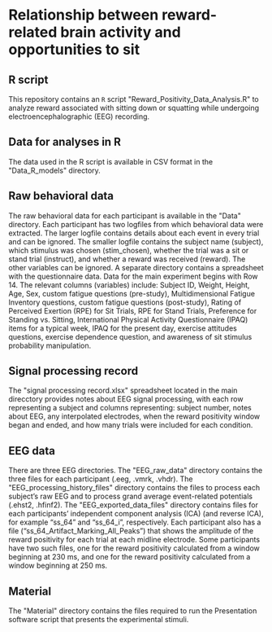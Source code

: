 # Relationship between reward-related brain activity and opportunities to sit


## R script
This repository contains an `R` script "Reward_Positivity_Data_Analysis.R" to analyze reward associated with sitting down or squatting while undergoing electroencephalographic (EEG) recording.

## Data for analyses in R
The data used in the R script is available in CSV format in the "Data_R_models" directory.

## Raw behavioral data
The raw behavioral data for each participant is available in the "Data" directory. Each participant has two logfiles from which behavioral data were extracted. The larger logfile contains details about each event in every trial and can be ignored. The smaller logfile contains the subject name (subject), which stimulus was chosen (stim_chosen), whether the trial was a sit or stand trial (instruct), and whether a reward was received (reward). The other variables can be ignored. A separate directory contains a spreadsheet with the questionnaire data. Data for the main experiment begins with Row 14. The relevant columns (variables) include: Subject ID, Weight, Height, Age, Sex, custom fatigue questions (pre-study), Multidimensional Fatigue Inventory questions, custom fatigue questions (post-study), Rating of Perceived Exertion (RPE) for Sit Trials, RPE for Stand Trials, Preference for Standing vs. Sitting, International Physical Activity Questionnaire (IPAQ) items for a typical week, IPAQ for the present day, exercise attitudes questions, exercise dependence question, and awareness of sit stimulus probability manipulation.

## Signal processing record
The "signal processing record.xlsx" spreadsheet located in the main direcctory provides notes about EEG signal processing, with each row representing a subject and columns representing: subject number, notes about EEG, any interpolated electrodes, when the reward positivity window began and ended, and how many trials were included for each condition.

## EEG data
There are three EEG directories. The "EEG_raw_data" directory contains the three files for each participant (.eeg, .vmrk, .vhdr). The "EEG_processing_history_files" directory contains the files to process each subject’s raw EEG and to process grand average event-related potentials (.ehst2, .hfinf2). The "EEG_exported_data_files" directory contains files for each participants’ independent component analysis (ICA) (and reverse ICA), for example “ss_64” and “ss_64_i”, respectively. Each participant also has a file (“ss_64_Artifact_Marking_All_Peaks”) that shows the amplitude of the reward positivity for each trial at each midline electrode. Some participants have two such files, one for the reward positivity calculated from a window beginning at 230 ms, and one for the reward positivity calculated from a window beginning at 250 ms.

## Material
The "Material" directory contains the files required to run the Presentation software script that presents the experimental stimuli.

